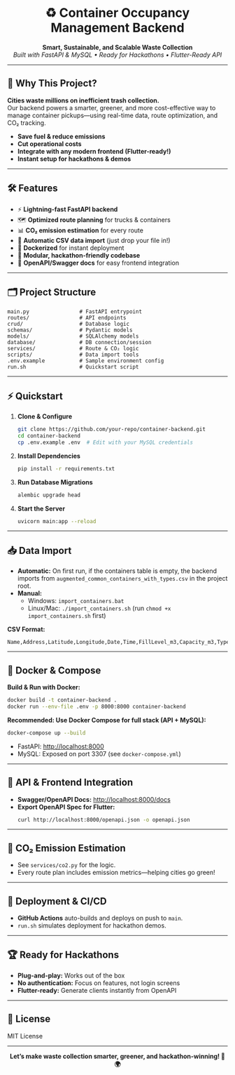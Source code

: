 <h1 align="center">♻️ Container Occupancy Management Backend</h1>
<p align="center">
  <b>Smart, Sustainable, and Scalable Waste Collection</b><br>
  <i>Built with FastAPI & MySQL • Ready for Hackathons • Flutter-Ready API</i>
</p>

---

## 🚀 Why This Project?

**Cities waste millions on inefficient trash collection.**  
Our backend powers a smarter, greener, and more cost-effective way to manage container pickups—using real-time data, route optimization, and CO₂ tracking.

- **Save fuel & reduce emissions**
- **Cut operational costs**
- **Integrate with any modern frontend (Flutter-ready!)**
- **Instant setup for hackathons & demos**

---

## 🛠️ Features

- ⚡ **Lightning-fast FastAPI backend**
- 🗺️ **Optimized route planning** for trucks & containers
- 📊 **CO₂ emission estimation** for every route
- 🔄 **Automatic CSV data import** (just drop your file in!)
- 🐳 **Dockerized** for instant deployment
- 🧩 **Modular, hackathon-friendly codebase**
- 📝 **OpenAPI/Swagger docs** for easy frontend integration

---

## 🗂️ Project Structure

```
main.py                # FastAPI entrypoint
routes/                # API endpoints
crud/                  # Database logic
schemas/               # Pydantic models
models/                # SQLAlchemy models
database/              # DB connection/session
services/              # Route & CO₂ logic
scripts/               # Data import tools
.env.example           # Sample environment config
run.sh                 # Quickstart script
```

---

## ⚡ Quickstart

1. **Clone & Configure**

   ```bash
   git clone https://github.com/your-repo/container-backend.git
   cd container-backend
   cp .env.example .env  # Edit with your MySQL credentials
   ```

2. **Install Dependencies**

   ```bash
   pip install -r requirements.txt
   ```

3. **Run Database Migrations**

   ```bash
   alembic upgrade head
   ```

4. **Start the Server**
   ```bash
   uvicorn main:app --reload
   ```

---

## 📥 Data Import

- **Automatic:** On first run, if the containers table is empty, the backend imports from `augmented_common_containers_with_types.csv` in the project root.
- **Manual:**
  - Windows: `import_containers.bat`
  - Linux/Mac: `./import_containers.sh` (run `chmod +x import_containers.sh` first)

**CSV Format:**

```
Name,Address,Latitude,Longitude,Date,Time,FillLevel_m3,Capacity_m3,Type
```

---

## 🐳 Docker & Compose

**Build & Run with Docker:**

```bash
docker build -t container-backend .
docker run --env-file .env -p 8000:8000 container-backend
```

**Recommended: Use Docker Compose for full stack (API + MySQL):**

```bash
docker-compose up --build
```

- FastAPI: [http://localhost:8000](http://localhost:8000)
- MySQL: Exposed on port 3307 (see `docker-compose.yml`)

---

## 📲 API & Frontend Integration

- **Swagger/OpenAPI Docs:** [http://localhost:8000/docs](http://localhost:8000/docs)
- **Export OpenAPI Spec for Flutter:**
  ```bash
  curl http://localhost:8000/openapi.json -o openapi.json
  ```

---

## 🌱 CO₂ Emission Estimation

- See `services/co2.py` for the logic.
- Every route plan includes emission metrics—helping cities go green!

---

## 🚦 Deployment & CI/CD

- **GitHub Actions** auto-builds and deploys on push to `main`.
- `run.sh` simulates deployment for hackathon demos.

---

## 🏆 Ready for Hackathons

- **Plug-and-play:** Works out of the box
- **No authentication:** Focus on features, not login screens
- **Flutter-ready:** Generate clients instantly from OpenAPI

---

## 📄 License

MIT License

---

<p align="center">
  <b>Let’s make waste collection smarter, greener, and hackathon-winning! 🚛🌍</b>
</p>
